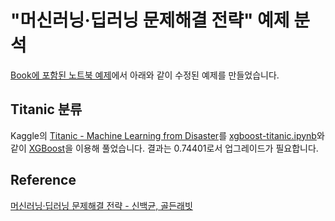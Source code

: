 # "머신러닝·딥러닝 문제해결 전략" 예제 분석

[Book에 포함된 노트북 예제](https://github.com/kyopark2014/ML-Algorithms/blob/main/ml-stragegy/book.md)에서 아래와 같이 수정된 예제를 만들었습니다.

## Titanic 분류

Kaggle의 [Titanic - Machine Learning from Disaster](https://www.kaggle.com/competitions/titanic/overview)를 [xgboost-titanic.ipynb](https://github.com/kyopark2014/ML-Algorithms/blob/main/ml-stragegy/src/xgboost-titanic.ipynb)와 같이 [XGBoost](https://github.com/kyopark2014/ML-Algorithms/blob/main/xgboost.md)을 이용해 풀었습니다. 결과는 0.74401로서 업그레이드가 필요합니다. 





## Reference

[머신러닝·딥러닝 문제해결 전략 - 신백균, 골든래빗](https://github.com/BaekKyunShin/musthave_mldl_problem_solving_strategy)
